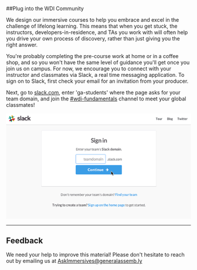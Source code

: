 ##Plug into the WDI Community

We design our immersive courses to help you embrace and excel in the challenge of lifelong learning. This means that when you get stuck, the instructors, developers-in-residence, and TAs you work with will often help you drive your own process of discovery, rather than just giving you the right answer.

You're probably completing the pre-course work at home or in a coffee shop, and so you won't have the same level of guidance you'll get once you join us on campus. For now, we encourage you to connect with your instructor and classmates via Slack, a real time messaging application. To sign on to Slack, first check your email for an invitation from your producer.

Next, go to [slack.com](https://slack.com/signin), enter 'ga-students' where the page asks for your team domain, and join the [#wdi-fundamentals](https://ga-students.slack.com/messages/wdi-fundamentals/) channel to meet your global classmates!

![Step-by-step Slack Tutorial](../assets/chapter0/slack_tutorial.gif)


---

## Feedback

We need your help to improve this material!  Please don't hesitate to reach out by emailing us at [AskImmersives@generalassemb.ly](AskImmersives@generalassemb.ly)

